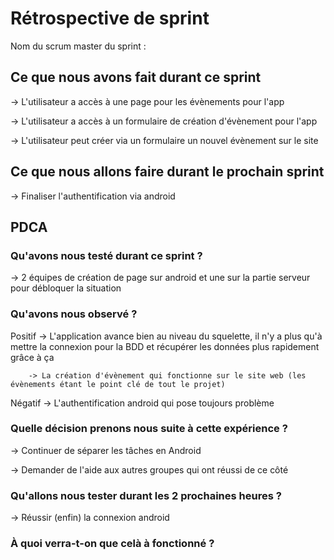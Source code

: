 # Rétrospective de sprint

Nom du scrum master du sprint : 

## Ce que nous avons fait durant ce sprint

-> L'utilisateur a accès à une page pour les évènements pour l'app

-> L'utilisateur a accès à un formulaire de création d'évènement pour l'app

-> L'utilisateur peut créer via un formulaire un nouvel évènement sur le site


## Ce que nous allons faire durant le prochain sprint

-> Finaliser l'authentification via android

## PDCA 
### Qu'avons nous testé durant ce sprint ? 

-> 2 équipes de création de page sur android et une sur la partie serveur pour débloquer la situation

### Qu'avons nous observé ? 

Positif 
		-> L'application avance bien au niveau du squelette, il n'y a plus qu'à mettre la connexion pour la BDD et récupérer les données plus rapidement grâce à ça

		-> La création d'évènement qui fonctionne sur le site web (les évènements étant le point clé de tout le projet)

Négatif 
		-> L'authentification android qui pose toujours problème

### Quelle décision prenons nous suite à cette expérience ? 

-> Continuer de séparer les tâches en Android

-> Demander de l'aide aux autres groupes qui ont réussi de ce côté

### Qu'allons nous tester durant les 2 prochaines heures ? 

-> Réussir (enfin) la connexion android


### À quoi verra-t-on que celà à fonctionné ?



